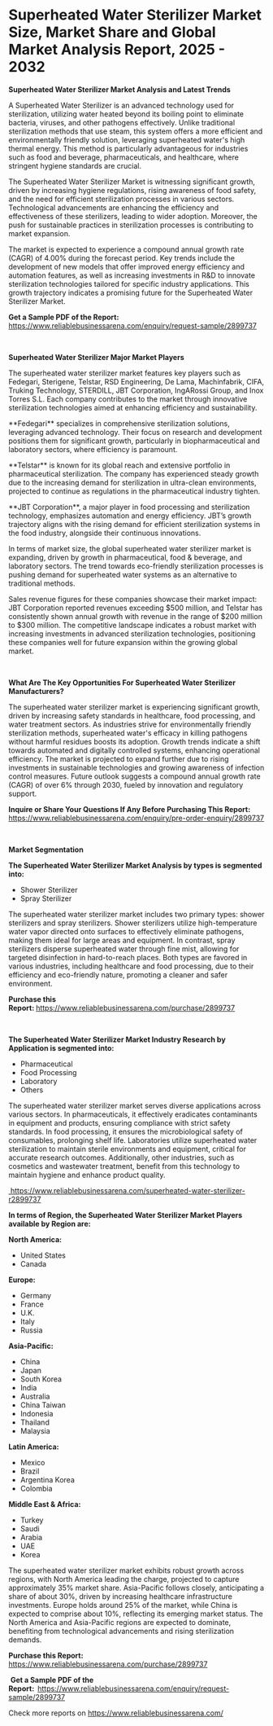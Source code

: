 <p><h1>Superheated Water Sterilizer Market Size, Market Share and Global Market Analysis Report, 2025 - 2032</h1></p><p><strong>Superheated Water Sterilizer Market Analysis and Latest Trends</strong></p>
<p><p>A Superheated Water Sterilizer is an advanced technology used for sterilization, utilizing water heated beyond its boiling point to eliminate bacteria, viruses, and other pathogens effectively. Unlike traditional sterilization methods that use steam, this system offers a more efficient and environmentally friendly solution, leveraging superheated water's high thermal energy. This method is particularly advantageous for industries such as food and beverage, pharmaceuticals, and healthcare, where stringent hygiene standards are crucial.</p><p>The Superheated Water Sterilizer Market is witnessing significant growth, driven by increasing hygiene regulations, rising awareness of food safety, and the need for efficient sterilization processes in various sectors. Technological advancements are enhancing the efficiency and effectiveness of these sterilizers, leading to wider adoption. Moreover, the push for sustainable practices in sterilization processes is contributing to market expansion.</p><p>The market is expected to experience a compound annual growth rate (CAGR) of 4.00% during the forecast period. Key trends include the development of new models that offer improved energy efficiency and automation features, as well as increasing investments in R&D to innovate sterilization technologies tailored for specific industry applications. This growth trajectory indicates a promising future for the Superheated Water Sterilizer Market.</p></p>
<p><strong>Get a Sample PDF of the Report:&nbsp;</strong> <a href="https://www.reliablebusinessarena.com/enquiry/request-sample/2899737?utm_campaign=2991&utm_medium=2&utm_source=Github&utm_content=ia&utm_term=16032025&utm_id=superheated-water-sterilizer">https://www.reliablebusinessarena.com/enquiry/request-sample/2899737</a></p>
<p>&nbsp;</p>
<p><strong>Superheated Water Sterilizer Major Market Players</strong></p>
<p><p>The superheated water sterilizer market features key players such as Fedegari, Sterigene, Telstar, RSD Engineering, De Lama, Machinfabrik, CIFA, Truking Technology, STERDILL, JBT Corporation, IngARossi Group, and Inox Torres S.L. Each company contributes to the market through innovative sterilization technologies aimed at enhancing efficiency and sustainability.</p><p>**Fedegari** specializes in comprehensive sterilization solutions, leveraging advanced technology. Their focus on research and development positions them for significant growth, particularly in biopharmaceutical and laboratory sectors, where efficiency is paramount.</p><p>**Telstar** is known for its global reach and extensive portfolio in pharmaceutical sterilization. The company has experienced steady growth due to the increasing demand for sterilization in ultra-clean environments, projected to continue as regulations in the pharmaceutical industry tighten.</p><p>**JBT Corporation**, a major player in food processing and sterilization technology, emphasizes automation and energy efficiency. JBT’s growth trajectory aligns with the rising demand for efficient sterilization systems in the food industry, alongside their continuous innovations.</p><p>In terms of market size, the global superheated water sterilizer market is expanding, driven by growth in pharmaceutical, food & beverage, and laboratory sectors. The trend towards eco-friendly sterilization processes is pushing demand for superheated water systems as an alternative to traditional methods.</p><p>Sales revenue figures for these companies showcase their market impact: JBT Corporation reported revenues exceeding $500 million, and Telstar has consistently shown annual growth with revenue in the range of $200 million to $300 million. The competitive landscape indicates a robust market with increasing investments in advanced sterilization technologies, positioning these companies well for future expansion within the growing global market.</p></p>
<p>&nbsp;</p>
<p><strong>What Are The Key Opportunities For Superheated Water Sterilizer Manufacturers?</strong></p>
<p><p>The superheated water sterilizer market is experiencing significant growth, driven by increasing safety standards in healthcare, food processing, and water treatment sectors. As industries strive for environmentally friendly sterilization methods, superheated water's efficacy in killing pathogens without harmful residues boosts its adoption. Growth trends indicate a shift towards automated and digitally controlled systems, enhancing operational efficiency. The market is projected to expand further due to rising investments in sustainable technologies and growing awareness of infection control measures. Future outlook suggests a compound annual growth rate (CAGR) of over 6% through 2030, fueled by innovation and regulatory support.</p></p>
<p><strong>Inquire or Share Your Questions If Any Before Purchasing This Report:</strong> <a href="https://www.reliablebusinessarena.com/enquiry/pre-order-enquiry/2899737?utm_campaign=2991&utm_medium=2&utm_source=Github&utm_content=ia&utm_term=16032025&utm_id=superheated-water-sterilizer">https://www.reliablebusinessarena.com/enquiry/pre-order-enquiry/2899737</a></p>
<p>&nbsp;</p>
<p><strong>Market Segmentation</strong></p>
<p><strong>The Superheated Water Sterilizer Market Analysis by types is segmented into:</strong></p>
<p><ul><li>Shower Sterilizer</li><li>Spray Sterilizer</li></ul></p>
<p><p>The superheated water sterilizer market includes two primary types: shower sterilizers and spray sterilizers. Shower sterilizers utilize high-temperature water vapor directed onto surfaces to effectively eliminate pathogens, making them ideal for large areas and equipment. In contrast, spray sterilizers disperse superheated water through fine mist, allowing for targeted disinfection in hard-to-reach places. Both types are favored in various industries, including healthcare and food processing, due to their efficiency and eco-friendly nature, promoting a cleaner and safer environment.</p></p>
<p><strong>Purchase this Report:&nbsp;</strong><a href="https://www.reliablebusinessarena.com/purchase/2899737?utm_campaign=2991&utm_medium=2&utm_source=Github&utm_content=ia&utm_term=16032025&utm_id=superheated-water-sterilizer">https://www.reliablebusinessarena.com/purchase/2899737</a></p>
<p>&nbsp;</p>
<p><strong>The Superheated Water Sterilizer Market Industry Research by Application is segmented into:</strong></p>
<p><ul><li>Pharmaceutical</li><li>Food Processing</li><li>Laboratory</li><li>Others</li></ul></p>
<p><p>The superheated water sterilizer market serves diverse applications across various sectors. In pharmaceuticals, it effectively eradicates contaminants in equipment and products, ensuring compliance with strict safety standards. In food processing, it ensures the microbiological safety of consumables, prolonging shelf life. Laboratories utilize superheated water sterilization to maintain sterile environments and equipment, critical for accurate research outcomes. Additionally, other industries, such as cosmetics and wastewater treatment, benefit from this technology to maintain hygiene and enhance product quality.</p></p>
<p><a href="https://www.reliablebusinessarena.com/superheated-water-sterilizer-r2899737?utm_campaign=2991&utm_medium=2&utm_source=Github&utm_content=ia&utm_term=16032025&utm_id=superheated-water-sterilizer">&nbsp;https://www.reliablebusinessarena.com/superheated-water-sterilizer-r2899737</a></p>
<p><strong>In terms of Region, the Superheated Water Sterilizer Market Players available by Region are:</strong></p>
<p>
    <p> <strong> North America: </strong>
        <ul>
            <li>United States</li>
            <li>Canada</li>
        </ul>
        </p> 
    <p> <strong> Europe: </strong>
        <ul>
            <li>Germany</li>
            <li>France</li>
            <li>U.K.</li>
            <li>Italy</li>
            <li>Russia</li>
        </ul>
        </p> 
    <p> <strong> Asia-Pacific: </strong>
        <ul>
            <li>China</li>
            <li>Japan</li>
            <li>South Korea</li>
            <li>India</li>
            <li>Australia</li>
            <li>China Taiwan</li>
            <li>Indonesia</li>
            <li>Thailand</li>
            <li>Malaysia</li>
        </ul>
        </p> 
    <p> <strong> Latin America: </strong>
        <ul>
            <li>Mexico</li>
            <li>Brazil</li>
            <li>Argentina Korea</li>
            <li>Colombia</li>
        </ul>
        </p> 
    <p> <strong> Middle East & Africa: </strong>
        <ul>
            <li>Turkey</li>
            <li>Saudi</li>
            <li>Arabia</li>
            <li>UAE</li>
            <li>Korea</li>
        </ul>
    </p>
    </p>
<p><p>The superheated water sterilizer market exhibits robust growth across regions, with North America leading the charge, projected to capture approximately 35% market share. Asia-Pacific follows closely, anticipating a share of about 30%, driven by increasing healthcare infrastructure investments. Europe holds around 25% of the market, while China is expected to comprise about 10%, reflecting its emerging market status. The North America and Asia-Pacific regions are expected to dominate, benefiting from technological advancements and rising sterilization demands.</p></p>
<p><strong>Purchase this Report: </strong><a href="https://www.reliablebusinessarena.com/purchase/2899737?utm_campaign=2991&utm_medium=2&utm_source=Github&utm_content=ia&utm_term=16032025&utm_id=superheated-water-sterilizer">https://www.reliablebusinessarena.com/purchase/2899737</a></p>
<p>&nbsp;<strong>Get a Sample PDF of the Report:&nbsp;&nbsp;</strong><a href="https://www.reliablebusinessarena.com/enquiry/request-sample/2899737?utm_campaign=2991&utm_medium=2&utm_source=Github&utm_content=ia&utm_term=16032025&utm_id=superheated-water-sterilizer">https://www.reliablebusinessarena.com/enquiry/request-sample/2899737</a></p>
<p><strong></strong></p>
<p>Check more reports on <a href="https://www.reliablebusinessarena.com/?utm_campaign=2991&utm_medium=2&utm_source=Github&utm_content=ia&utm_term=16032025&utm_id=superheated-water-sterilizer">https://www.reliablebusinessarena.com/</a></p>